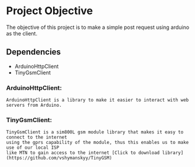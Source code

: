 # Project Objective
  The objective of this project is to make a simple post request using arduino as the client.
  
## Dependencies
 - ArduinoHttpClient
 - TinyGsmClient
 
### ArduinoHttpClient:
    ArduinoHttpClient is a library to make it easier to interact with web servers from Arduino.
    
### TinyGsmClient:

    TinyGsmClient is a sim800L gsm module library that makes it easy to connect to the internet 
    using the gprs capability of the module, thus this enables us to make use of our local ISP 
    like MTN to gain access to the internet [Click to download library] (https://github.com/vshymanskyy/TinyGSM)

